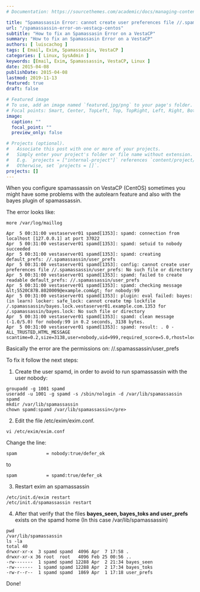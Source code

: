 ```yaml
---
# Documentation: https://sourcethemes.com/academic/docs/managing-content/

title: "Spamassassin Error: cannot create user preferences file //.spamassassin/user_prefs: Permission denied on VestaCP - CentOS"
url: "/spamassassin-error-on-vestacp-centos"
subtitle: "How to fix an Spamassasin Error on a VestaCP"
summary: "How to fix an Spamassasin Error on a VestaCP"
authors: [ luiscachog ]
tags: [ Email, Exim, Spamassassin, VestaCP ]
categories: [ Linux, SysAdmin ]
keywords: [Email, Exim, Spamassassin, VestaCP, Linux ]
date: 2015-04-08
publishDate: 2015-04-08
lastmod: 2019-11-13
featured: true
draft: false

# Featured image
# To use, add an image named `featured.jpg/png` to your page's folder.
# Focal points: Smart, Center, TopLeft, Top, TopRight, Left, Right, BottomLeft, Bottom, BottomRight.
image:
  caption: ""
  focal_point: ""
  preview_only: false

# Projects (optional).
#   Associate this post with one or more of your projects.
#   Simply enter your project's folder or file name without extension.
#   E.g. `projects = ["internal-project"]` references `content/project/deep-learning/index.md`.
#   Otherwise, set `projects = []`.
projects: []
---
```


When you configure spamassassin on VestaCP (CentOS) sometimes you might have some problems with the autolearn feature and also with the bayes plugin of spamassassin.
  
The error looks like:

```shell
more /var/log/maillog

Apr  5 00:31:00 vestaserver01 spamd[1353]: spamd: connection from localhost [127.0.0.1] at port 37022
Apr  5 00:31:00 vestaserver01 spamd[1353]: spamd: setuid to nobody succeeded
Apr  5 00:31:00 vestaserver01 spamd[1353]: spamd: creating default_prefs: //.spamassassin/user_prefs
Apr  5 00:31:00 vestaserver01 spamd[1353]: config: cannot create user preferences file //.spamassassin/user_prefs: No such file or directory
Apr  5 00:31:00 vestaserver01 spamd[1353]: spamd: failed to create readable default_prefs: //.spamassassin/user_prefs
Apr  5 00:31:00 vestaserver01 spamd[1353]: spamd: checking message &lt;5520C87B.8020009@example.com&gt; for nobody:99
Apr  5 00:31:00 vestaserver01 spamd[1353]: plugin: eval failed: bayes: (in learn) locker: safe_lock: cannot create tmp lockfile /.spamassassin/bayes.lock.vestaserver01.example.com.1353 for /.spamassassin/bayes.lock: No such file or directory
Apr  5 00:31:00 vestaserver01 spamd[1353]: spamd: clean message (-1.0/5.0) for nobody:99 in 0.2 seconds, 3138 bytes.
Apr  5 00:31:00 vestaserver01 spamd[1353]: spamd: result: . 0 - ALL_TRUSTED,HTML_MESSAGE scantime=0.2,size=3138,user=nobody,uid=999,required_score=5.0,rhost=localhost,raddr=127.0.0.1,rport=37022,mid=&lt;5520C87B.8020009@example.com&gt;,autolearn=unavailable
```

Basically the error are the permissions on: //.spamassassin/user_prefs

To fix it follow the next steps:

1. Create the user spamd, in order to avoid to run spamassassin with the user nobody:

```shell
groupadd -g 1001 spamd
useradd -u 1001 -g spamd -s /sbin/nologin -d /var/lib/spamassassin spamd
mkdir /var/lib/spamassassin
chown spamd:spamd /var/lib/spamassassin</pre>
```

2. Edit the file /etc/exim/exim.conf.

```shell
vi /etc/exim/exim.conf
```

Change the line:

```shell
spam           = nobody:true/defer_ok
```

to

```shell
spam           = spamd:true/defer_ok
```

3. Restart exim an spamassassin

```shell
/etc/init.d/exim restart 
/etc/init.d/spamassassin restart
```

4. After that verify that the files **bayes_seen, bayes_toks and user_prefs** exists on the spamd home (In this case /var/lib/spamassassin)

```shell
pwd
/var/lib/spamassassin
ls -la
total 40
drwxr-xr-x  3 spamd spamd  4096 Apr  7 17:58 .
drwxr-xr-x 36 root  root   4096 Feb 25 00:56 ..
-rw-------  1 spamd spamd 12288 Apr  2 21:34 bayes_seen
-rw-------  1 spamd spamd 12288 Apr  2 17:34 bayes_toks
-rw-r--r--  1 spamd spamd  1869 Apr  1 17:18 user_prefs
```

Done!